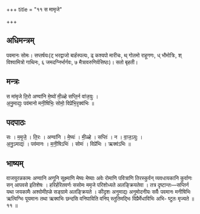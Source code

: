 +++
title = "११ स मामृजे"

+++
## अधिमन्त्रम्
पवमानः सोमः। सप्तर्षयः(ट् भरद्वाजो बार्हस्पत्यः, ढ् कश्यपो मारीचः, थ् गोतमो राहूगणः, ध् भौमोत्रिः, श् विश्वामित्रो गाथिनः, ६ जमदग्निर्भार्गवः, ७ मैत्रावरुणिर्वसिष्ठः)। सतो बृहती।

## मन्त्रः
स मा॑मृजे ति॒रो अण्वा॑नि मे॒ष्यो॑ मी॒ळ्हे सप्ति॒र्न वा॑ज॒युः ।  
अ॒नु॒माद्यः॒ पव॑मानो मनी॒षिभिः॒ सोमो॒ विप्रे॑भि॒रृक्व॑भिः ॥

## पदपाठः
सः । म॒मृ॒जे॒ । ति॒रः । अण्वा॑नि । मे॒ष्यः॑ । मी॒ळ्हे । सप्तिः॑ । न । वा॒ज॒ऽयुः ।  
अ॒नु॒ऽमाद्यः॑ । पव॑मानः । म॒नी॒षिऽभिः॑ । सोमः॑ । विप्रे॑भिः । ऋक्व॑ऽभिः ॥

## भाष्यम्
वाजयुरन्नकामः अण्वानि अणूनि सूक्ष्माणि मेष्यः मेष्याः अवेः रोमाणि पवित्राणि तिरस्कुर्वन् व्यवधायकानि कुर्वाणः सन् आपवसे इतिशेषः । हरिर्हरितवर्णः ससोमः ममृजे परिशोध्यते अलङ्क्रियतेवा । तत्र दृष्टान्तः—सप्तिर्न यथा जयकामैः अश्वोमीह्ळे सङ्ग्रामे अलङ्क्रियते । कीदृशः अनुमाद्यः अनुमोदनीयः सर्वैः पवमानः मनीषिभिः ऋत्विग्भिः पूयमानः तथा ऋक्वभिः छन्दसि वनिपाविति वनिप् स्तुतिमद्भिः विप्रैर्मेधाविभिः अभि- ष्टुतः मृज्यते ॥ ११ ॥